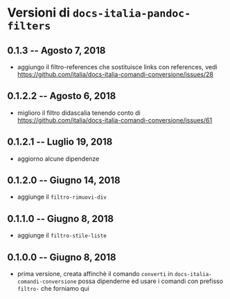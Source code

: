 
# Versioni di `docs-italia-pandoc-filters`

## 0.1.3 -- Agosto 7, 2018

* aggiungo il filtro-references che sostituisce links con references,
  vedi
  https://github.com/italia/docs-italia-comandi-conversione/issues/28

## 0.1.2.2 -- Agosto 6, 2018

* miglioro il filtro didascalia tenendo conto di
  https://github.com/italia/docs-italia-comandi-conversione/issues/61

## 0.1.2.1 -- Luglio 19, 2018

* aggiorno alcune dipendenze

## 0.1.2.0 -- Giugno 14, 2018

* aggiunge il `filtro-rimuovi-div`

## 0.1.1.0  -- Giugno 8, 2018

* aggiunge il `filtro-stile-liste`

## 0.1.0.0  -- Giugno 8, 2018

* prima versione, creata affinchè il comando `converti` in
  `docs-italia-comandi-conversione` possa dipenderne ed usare i
  comandi con prefisso `filtro-` che forniamo qui

